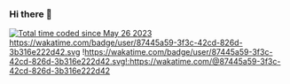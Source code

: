 ### Hi there 👋
<a href="https://wakatime.com/@87445a59-3f3c-42cd-826d-3b316e222d42"><img src="https://wakatime.com/badge/user/87445a59-3f3c-42cd-826d-3b316e222d42.svg" alt="Total time coded since May 26 2023" /></a>
https://wakatime.com/badge/user/87445a59-3f3c-42cd-826d-3b316e222d42.svg
!https://wakatime.com/badge/user/87445a59-3f3c-42cd-826d-3b316e222d42.svg!:https://wakatime.com/@87445a59-3f3c-42cd-826d-3b316e222d42

<!--
**jeho12/jeho12** is a ✨ _special_ ✨ repository because its `README.md` (this file) appears on your GitHub profile.

Here are some ideas to get you started:

- 🔭 I’m currently working on ...
- 🌱 I’m currently learning ...
- 👯 I’m looking to collaborate on ...
- 🤔 I’m looking for help with ...
- 💬 Ask me about ...
- 📫 How to reach me: ...
- 😄 Pronouns: ...
- ⚡ Fun fact: ...
-->
